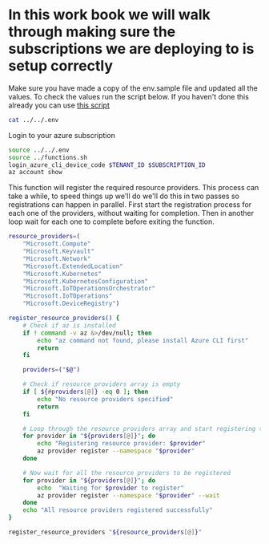# In this work book we will walk through making sure the subscriptions we are deploying to is setup correctly

Make sure you have made a copy of the env.sample file and updated all the values.
To check the values run the script below. If you haven't done this already you can use [this script](../gather_required_values.md)

```bash
cat ../../.env
```

Login to your azure subscription

```bash
source ../../.env
source ../functions.sh
login_azure_cli_device_code $TENANT_ID $SUBSCRIPTION_ID
az account show
```

This function will register the required resource providers.
This process can take a while, to speed things up we'll do we'll do this in two passes so registrations can happen in parallel.
First start the registration process for each one of the providers, without waiting for completion.
Then in another loop wait for each one to complete before exiting the function.

```bash
resource_providers=(
    "Microsoft.Compute"
    "Microsoft.Keyvault"
    "Microsoft.Network"
    "Microsoft.ExtendedLocation"
    "Microsoft.Kubernetes"
    "Microsoft.KubernetesConfiguration"
    "Microsoft.IoTOperationsOrchestrator"
    "Microsoft.IoTOperations"
    "Microsoft.DeviceRegistry")

register_resource_providers() {
    # Check if az is installed
    if ! command -v az &>/dev/null; then
        echo "az command not found, please install Azure CLI first"
        return
    fi

    providers=("$@")

    # Check if resource providers array is empty
    if [ ${#providers[@]} -eq 0 ]; then
        echo "No resource providers specified"
        return
    fi

    # Loop through the resource providers array and start registering them
    for provider in "${providers[@]}"; do
        echo "Registering resource provider: $provider"
        az provider register --namespace "$provider"
    done

    # Now wait for all the resource providers to be registered
    for provider in "${providers[@]}"; do
        echo  "Waiting for $provider to register"
        az provider register --namespace "$provider" --wait
    done
    echo "All resource providers registered successfully"
}

register_resource_providers "${resource_providers[@]}"
```
